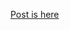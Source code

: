 
[Post is here](https://theaestheticsofnarcissism.wordpress.com/2018/04/09/deepdream-styletransfer/)
